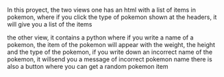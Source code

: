 In this proyect, the two views one has an html with a list of items in pokemon, where if you click the type of pokemon shown at the headers, it will give you a list of the items 

the other view, it contains a python where if you write a name of a pokemon, the item of the pokemon will appear with the weight, the height and the type of the pokemon, if you write down an incorrect name of the pokemon, it willsend you a message of incorrect pokemon name
there is also a button where you can get a random pokemon item
